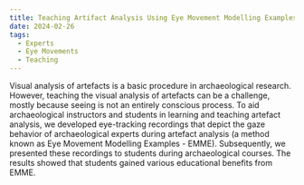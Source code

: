 ```yaml
---
title: Teaching Artifact Analysis Using Eye Movement Modelling Examples
date: 2024-02-26
tags:
  - Experts
  - Eye Movements
  - Teaching 
---
```

Visual analysis of artefacts is a basic procedure in archaeological research. However, teaching the visual analysis of artefacts can be a challenge, mostly because seeing is not an entirely conscious process. To aid archaeological instructors and students in learning and teaching artefact analysis, we developed eye-tracking recordings that depict the gaze behavior of archaeological experts during artefact analysis (a method known as Eye Movement Modelling Examples - EMME). Subsequently, we presented these recordings to students during archaeological courses. The results showed that students gained various educational benefits from EMME.

<!--more-->

